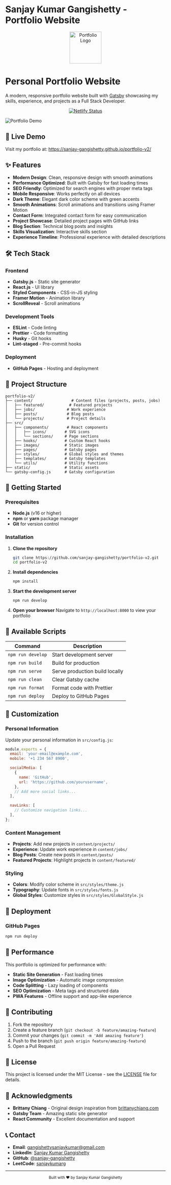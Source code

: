 # Sanjay Kumar Gangishetty - Portfolio Website

<div align="center">
  <img alt="Portfolio Logo" src="src/images/logo.png" width="100" />
</div>

# Personal Portfolio Website

A modern, responsive portfolio website built with <a href="https://www.gatsbyjs.org/" target="_blank">Gatsby</a> showcasing my skills, experience, and projects as a Full Stack Developer.

<p align="center">
  <a href="https://app.netlify.com/sites/your-site-name/deploys" target="_blank">
    <img src="https://api.netlify.com/api/v1/badges/your-badge-id/deploy-status" alt="Netlify Status" />
  </a>
</p>

![Portfolio Demo](src/images/demo.png)

## 🚀 Live Demo

Visit my portfolio at: https://sanjay-gangishetty.github.io/portfolio-v2/

## ✨ Features

- **Modern Design**: Clean, responsive design with smooth animations
- **Performance Optimized**: Built with Gatsby for fast loading times
- **SEO Friendly**: Optimized for search engines with proper meta tags
- **Mobile Responsive**: Works perfectly on all devices
- **Dark Theme**: Elegant dark color scheme with green accents
- **Smooth Animations**: Scroll animations and transitions using Framer Motion
- **Contact Form**: Integrated contact form for easy communication
- **Project Showcase**: Detailed project pages with GitHub links
- **Blog Section**: Technical blog posts and insights
- **Skills Visualization**: Interactive skills section
- **Experience Timeline**: Professional experience with detailed descriptions

## 🛠 Tech Stack

### Frontend

- **Gatsby.js** - Static site generator
- **React.js** - UI library
- **Styled Components** - CSS-in-JS styling
- **Framer Motion** - Animation library
- **ScrollReveal** - Scroll animations

### Development Tools

- **ESLint** - Code linting
- **Prettier** - Code formatting
- **Husky** - Git hooks
- **Lint-staged** - Pre-commit hooks

### Deployment

- **GitHub Pages** - Hosting and deployment

## 📁 Project Structure

```
portfolio-v2/
├── content/                 # Content files (projects, posts, jobs)
│   ├── featured/           # Featured projects
│   ├── jobs/              # Work experience
│   ├── posts/             # Blog posts
│   └── projects/          # Project details
├── src/
│   ├── components/        # React components
│   │   ├── icons/        # SVG icons
│   │   └── sections/     # Page sections
│   ├── hooks/            # Custom React hooks
│   ├── images/           # Static images
│   ├── pages/            # Gatsby pages
│   ├── styles/           # Global styles and themes
│   ├── templates/        # Gatsby templates
│   └── utils/            # Utility functions
├── static/               # Static assets
└── gatsby-config.js      # Gatsby configuration
```

## 🚀 Getting Started

### Prerequisites

- **Node.js** (v16 or higher)
- **npm** or **yarn** package manager
- **Git** for version control

### Installation

1. **Clone the repository**

   ```bash
   git clone https://github.com/sanjay-gangishetty/portfolio-v2.git
   cd portfolio-v2
   ```

2. **Install dependencies**

   ```bash
   npm install
   ```

3. **Start the development server**

   ```bash
   npm run develop
   ```

4. **Open your browser**
   Navigate to `http://localhost:8000` to view your portfolio

## 📝 Available Scripts

| Command           | Description                    |
| ----------------- | ------------------------------ |
| `npm run develop` | Start development server       |
| `npm run build`   | Build for production           |
| `npm run serve`   | Serve production build locally |
| `npm run clean`   | Clear Gatsby cache             |
| `npm run format`  | Format code with Prettier      |
| `npm run deploy`  | Deploy to GitHub Pages         |

## 🎨 Customization

### Personal Information

Update your personal information in `src/config.js`:

```javascript
module.exports = {
  email: 'your-email@example.com',
  mobile: '+1 234 567 8900',

  socialMedia: [
    {
      name: 'GitHub',
      url: 'https://github.com/yourusername',
    },
    // Add more social links...
  ],

  navLinks: [
    // Customize navigation links...
  ],
};
```

### Content Management

- **Projects**: Add new projects in `content/projects/`
- **Experience**: Update work experience in `content/jobs/`
- **Blog Posts**: Create new posts in `content/posts/`
- **Featured Projects**: Highlight projects in `content/featured/`

### Styling

- **Colors**: Modify color scheme in `src/styles/theme.js`
- **Typography**: Update fonts in `src/styles/fonts.js`
- **Global Styles**: Customize styles in `src/styles/GlobalStyle.js`

## 🚀 Deployment

### GitHub Pages

```bash
npm run deploy
```

## 📱 Performance

This portfolio is optimized for performance with:

- **Static Site Generation** - Fast loading times
- **Image Optimization** - Automatic image compression
- **Code Splitting** - Lazy loading of components
- **SEO Optimization** - Meta tags and structured data
- **PWA Features** - Offline support and app-like experience

## 🤝 Contributing

1. Fork the repository
2. Create a feature branch (`git checkout -b feature/amazing-feature`)
3. Commit your changes (`git commit -m 'Add amazing feature'`)
4. Push to the branch (`git push origin feature/amazing-feature`)
5. Open a Pull Request

## 📄 License

This project is licensed under the MIT License - see the [LICENSE](LICENSE) file for details.

## 🙏 Acknowledgments

- **Brittany Chiang** - Original design inspiration from [brittanychiang.com](https://brittanychiang.com)
- **Gatsby Team** - Amazing static site generator
- **React Community** - Excellent documentation and support

## 📞 Contact

- **Email**: gangishettysanjaykumar@gmail.com
- **LinkedIn**: [Sanjay Kumar Gangishetty](https://www.linkedin.com/in/sanjay-gangishetty)
- **GitHub**: [@sanjay-gangishetty](https://github.com/sanjay-gangishetty)
- **LeetCode**: [sanjaykumarg](https://leetcode.com/u/sanjaykumarg)

---

<div align="center">
  <sub>Built with ❤️ by Sanjay Kumar Gangishetty</sub>
</div>
